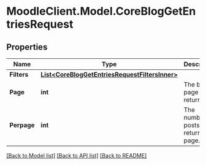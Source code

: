 # MoodleClient.Model.CoreBlogGetEntriesRequest

## Properties

Name | Type | Description | Notes
------------ | ------------- | ------------- | -------------
**Filters** | [**List&lt;CoreBlogGetEntriesRequestFiltersInner&gt;**](CoreBlogGetEntriesRequestFiltersInner.md) |  | [optional] 
**Page** | **int** | The blog page to return. | [optional] [default to 0]
**Perpage** | **int** | The number of posts to return per page. | [optional] [default to 10]

[[Back to Model list]](../README.md#documentation-for-models) [[Back to API list]](../README.md#documentation-for-api-endpoints) [[Back to README]](../README.md)

